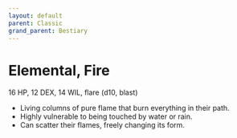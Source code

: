 ```yaml
---
layout: default
parent: Classic
grand_parent: Bestiary
---
```


# Elemental, Fire

16 HP, 12 DEX, 14 WIL, flare (d10, blast)

- Living columns of pure flame that burn everything in their path.
- Highly vulnerable to being touched by water or rain.
- Can scatter their flames, freely changing its form.
